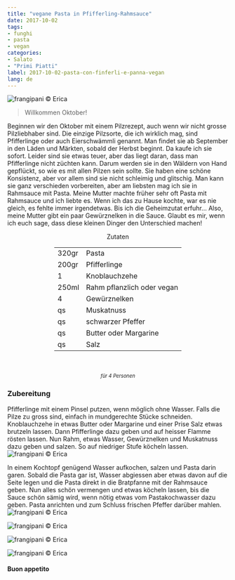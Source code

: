 ```yaml
---
title: "vegane Pasta in Pfifferling-Rahmsauce"
date: 2017-10-02
tags:
- funghi
- pasta 
- vegan
categories:
- Salato
- "Primi Piatti"
label: 2017-10-02-pasta-con-finferli-e-panna-vegan
lang: de
---
```

![](../2017-10-02-pasta-con-finferli-e-panna-vegan/header.jpg "frangipani © Erica")

> Willkommen Oktober!

Beginnen wir den Oktober mit einem Pilzrezept, auch wenn wir nicht grosse Pilzliebhaber sind. Die einzige Pilzsorte, die ich wirklich mag, sind Pfifferlinge oder auch Eierschwämmli genannt. Man findet sie ab September in den Läden und Märkten, sobald der Herbst beginnt. Da kaufe ich sie sofort. Leider sind sie etwas teuer, aber das liegt daran, dass man Pfifferlinge nicht züchten kann. Darum werden sie in den Wäldern von Hand gepflückt, so wie es mit allen Pilzen sein sollte. Sie haben eine schöne Konsistenz, aber vor allem sind sie nicht schleimig und glitschig. Man kann sie ganz verschieden vorbereiten, aber am liebsten mag ich sie in Rahmsauce mit Pasta. Meine Mutter machte früher sehr oft Pasta mit Rahmsauce und ich liebte es. Wenn ich das zu Hause kochte, war es nie gleich, es fehlte immer irgendetwas. Bis ich die Geheimzutat erfuhr... Also, meine Mutter gibt ein paar Gewürznelken in die Sauce. Glaubt es mir, wenn ich euch sage, dass diese kleinen Dinger den Unterschied machen!

<div id="wrapper" style="text-align: center">
  <div id="yourdiv" style="display: inline-block;">
    <div class="ingredients">
      <div class="ingredients-title">Zutaten</div>
      <table>
        <tbody>
          <tr>
            <td>320gr</td>
            <td>Pasta</td>
          </tr>
          <tr>
            <td>200gr</td>
            <td>Pfifferlinge</td>
          </tr>
          <tr>
            <td>1</td>
            <td>Knoblauchzehe</td>
          </tr>
          <tr>
            <td>250ml</td>
            <td>Rahm pflanzlich oder vegan</td>
          </tr>
          <tr>
             <td>4</td>
            <td>Gewürznelken</td>
          </tr>
          <tr>
            <td>qs</td>
            <td>Muskatnuss</td>
          </tr>
          <tr>
            <td>qs</td>
            <td>schwarzer Pfeffer</td>
          </tr>
          <tr> 
            <td>qs</td>
            <td>Butter oder Margarine</td>
          </tr>
          <tr>
            <td>qs</td>
            <td>Salz</td>
          </tr>
        </tbody>
      </table>
      <br></br>
      <i class="pull-right" style="font-size: 80%;">für 4 Personen</i>
    </div>
  </div>
</div>


<h3>
  <font color="grey">
    <i class="fa fa-cogs"></i>
  </font> Zubereitung
</h3>

Pfifferlinge mit einem Pinsel putzen, wenn möglich ohne Wasser. Falls die Pilze zu gross sind, einfach in mundgerechte Stücke schneiden. Knoblauchzehe in etwas Butter oder Margarine und einer Prise Salz etwas brutzeln lassen. Dann Pfifferlinge dazu geben und auf heisser Flamme rösten lassen. Nun Rahm, etwas Wasser, Gewürznelken und Muskatnuss dazu geben und salzen. So auf niedriger Stufe köcheln lassen.
![](../2017-10-02-pasta-con-finferli-e-panna-vegan/padella.jpg "frangipani © Erica")

In einem Kochtopf genügend Wasser aufkochen, salzen und Pasta darin garen. Sobald die Pasta gar ist, Wasser abgiessen aber etwas davon auf die Seite legen und die Pasta direkt in die Bratpfanne mit der Rahmsauce geben. Nun alles schön vermengen und etwas köcheln lassen, bis die Sauce schön sämig wird, wenn nötig etwas vom Pastakochwasser dazu geben. Pasta anrichten und zum Schluss frischen Pfeffer darüber mahlen.
![](../2017-10-02-pasta-con-finferli-e-panna-vegan/risultato1.jpg "frangipani © Erica")

![](../2017-10-02-pasta-con-finferli-e-panna-vegan/risultato2.jpg "frangipani © Erica")

![](../2017-10-02-pasta-con-finferli-e-panna-vegan/risultato3.jpg "frangipani © Erica")

![](../2017-10-02-pasta-con-finferli-e-panna-vegan/risultato4.jpg "frangipani © Erica")

<h4>Buon appetito
  <font color="red">
    <i class="fa fa-smile-o"></i>
  </font>
</h4>
